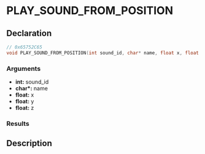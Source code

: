 # PLAY_SOUND_FROM_POSITION

## Declaration
```cpp
// 0x65752C65
void PLAY_SOUND_FROM_POSITION(int sound_id, char* name, float x, float y, float z);
```

### Arguments
- **int:** sound_id
- **char\*:** name
- **float:** x
- **float:** y
- **float:** z

### Results

## Description
